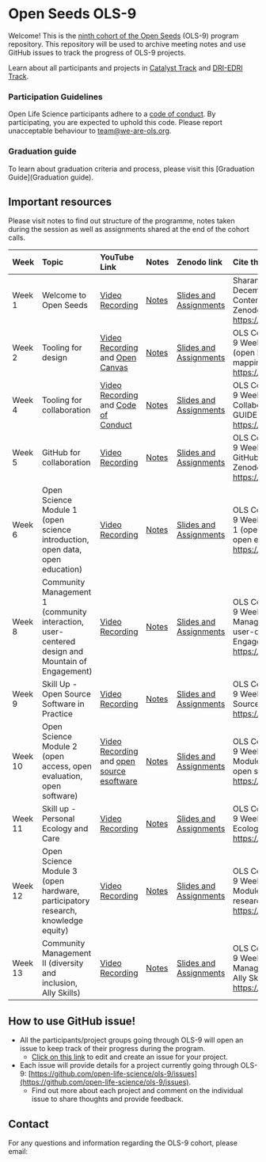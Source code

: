 # Open Seeds OLS-9

Welcome! This is the [ninth cohort of the Open Seeds](https://we-are-ols.org/openseeds/) (OLS-9) program repository. 
This repository will be used to archive meeting notes and use GitHub issues to track the progress of OLS-9 projects. 

Learn about all participants and projects in [Catalyst Track](https://we-are-ols.org/openseeds/ols-9-catalyst/) and [DRI-EDRI Track](https://we-are-ols.org/openseeds/ols-9-dra/).

### Participation Guidelines

Open Life Science participants adhere to a [code of conduct](CODE_OF_CONDUCT.md). 
By participating, you are expected to uphold this code. Please report unacceptable behaviour to [team@we-are-ols.org](mailto:team@we-are-ols.org).

### Graduation guide

To learn about graduation criteria and process, please visit this [Graduation Guide](Graduation guide).

## Important resources

Please visit notes to find out structure of the programme, notes taken during the session as well as assignments shared at the end of the cohort calls.

| Week | Topic | YouTube Link | Notes | Zenodo link | Cite this as |
|:-----|:------|:-------------|:------|:-------------|:----------|
| Week 1 | Welcome to Open Seeds | [Video Recording](https://www.youtube.com/watch?v=KPaMMHLQk6c&list=PL1CvC6Ez54KBD7zi7YSSS_L_WH87w5eo1&index=1) | [Notes](https://github.com/open-life-science/ols-9/blob/main/week-01-onboarding/week-01-welcome-notes.md) | [Slides and Assignments](https://zenodo.org/records/14268483) | Sharan, M., & Community, O. (2024, December 3). Open Seeds OLS-9 Week-1 Content - Introduction to Open Seeds. Zenodo. https://doi.org/10.5281/zenodo.14268483 |
| Week 2 | Tooling for design | [Video Recording](https://www.youtube.com/watch?v=riBa5faSNIs&list=PL1CvC6Ez54KBD7zi7YSSS_L_WH87w5eo1&index=2) and [Open Canvas](https://www.youtube.com/watch?v=gQx-au72h04&list=PL1CvC6Ez54KBD7zi7YSSS_L_WH87w5eo1&index=3) | [Notes](https://github.com/open-life-science/ols-9/blob/main/week-02/Week-02-notes.md) | [Slides and Assignments](https://zenodo.org/records/14268572) | OLS Community (2024). Open Seeds OLS-9 Week-2 Content - Tooling for Design (open leadership, open canvas, road mapping). Zenodo. https://doi.org/10.5281/zenodo.14268572 |
| Week 4 | Tooling for collaboration | [Video Recording](https://www.youtube.com/watch?v=HmhQZ--l5U4&list=PL1CvC6Ez54KBD7zi7YSSS_L_WH87w5eo1&index=4) and [Code of Conduct](https://www.youtube.com/watch?v=LAqxVNMwAWs&list=PL1CvC6Ez54KBD7zi7YSSS_L_WH87w5eo1&index=5) | [Notes](https://github.com/open-life-science/ols-9/blob/main/week-04/Week-04-notes.md) | [Slides and Assignments](https://zenodo.org/records/14268608) | OLS Community (2024). Open Seeds OLS-9 Week-4 Content - Tooling for Collaboration (README, CONTRIBUTION GUIDELINE, CoC). Zenodo. https://doi.org/10.5281/zenodo.14268608 |
| Week 5 | GitHub for collaboration | [Video Recording](https://www.youtube.com/watch?v=r3skZL5-NVs&list=PL1CvC6Ez54KBD7zi7YSSS_L_WH87w5eo1&index=6) | [Notes](https://github.com/open-life-science/ols-9/blob/main/week-05/Week-05-notes.md) | [Slides and Assignments](https://zenodo.org/records/14268644) | OLS Community (2024). Open Seeds OLS-9 Week-5 Content - Version Control and GitHub for Collaboration - Skill Up. Zenodo. https://doi.org/10.5281/zenodo.14268644 |
| Week 6 | Open Science Module 1 (open science introduction, open data, open education) | [Video Recording](https://www.youtube.com/watch?v=C8ukpzAUKEw&list=PL1CvC6Ez54KBD7zi7YSSS_L_WH87w5eo1&index=7) | [Notes](https://github.com/open-life-science/ols-9/blob/main/week-06/Week-06-notes.md) | [Slides and Assignments](https://zenodo.org/records/14268665) | OLS Community (2024). Open Seeds OLS-9 Week-6 Content - Open Science Module 1 (open science introduction, open data, open education). Zenodo. https://doi.org/10.5281/zenodo.14268665 |
| Week 8 | Community Management 1 (community interaction, user-centered design and Mountain of Engagement) | [Video Recording](https://www.youtube.com/watch?v=1z3kjayErsE&list=PL1CvC6Ez54KBD7zi7YSSS_L_WH87w5eo1&index=8) | [Notes](https://github.com/open-life-science/ols-9/blob/main/week-08/Week-08-notes.md) | [Slides and Assignments](https://zenodo.org/records/14446586) | OLS Community (2024). Open Seeds OLS-9 Week-8 Content - Community Management 1 (community interaction, user-centered design and Mountain of Engagement). Zenodo. https://doi.org/10.5281/zenodo.14446513 |
| Week 9 |  Skill Up - Open Source Software in Practice | [Video Recording](https://www.youtube.com/watch?v=nD-J3oXJYoo&list=PL1CvC6Ez54KBD7zi7YSSS_L_WH87w5eo1&index=9) | [Notes](https://github.com/open-life-science/ols-9/blob/main/week-09/Week-09-notes.md) | [Slides and Assignments](https://zenodo.org/records/14446586) | OLS Community (2024). Open Seeds OLS-9 Week-9 Content - Skill Up - Open Source Software in Practice. Zenodo. https://doi.org/10.5281/zenodo.14446586 |
| Week 10 | Open Science Module 2 (open access, open evaluation, open software) | [Video Recording](https://www.youtube.com/watch?v=26w11UOGrAU&list=PL1CvC6Ez54KBD7zi7YSSS_L_WH87w5eo1&index=11) and [open source esoftware](https://www.youtube.com/watch?v=OskC2LNtPkU&list=PL1CvC6Ez54KBD7zi7YSSS_L_WH87w5eo1&index=10) | [Notes](https://github.com/open-life-science/ols-9/blob/main/week-10/Week-10-notes.md) | [Slides and Assignments](https://zenodo.org/records/14446632) | OLS Community (2024). Open Seeds OLS-9 Week-10 Content - Open Science Module 2 (open access, open evaluation, open software). Zenodo. https://doi.org/10.5281/zenodo.14446632 |
| Week 11 | Skill up - Personal Ecology and Care | [Video Recording](https://www.youtube.com/watch?v=RZGRbkQRAh0&list=PL1CvC6Ez54KBD7zi7YSSS_L_WH87w5eo1&index=12) | [Notes](https://github.com/open-life-science/ols-9/blob/main/week-11/Week-11-notes.md) | [Slides and Assignments](https://zenodo.org/records/14446699 ) | OLS Community (2024). Open Seeds OLS-9 Week-11 Content - Skill up - Personal Ecology and Care. Zenodo. https://doi.org/10.5281/zenodo.14446699 |
| Week 12 | Open Science Module 3 (open hardware, participatory research, knowledge equity) | [Video Recording](https://www.youtube.com/watch?v=ZJYPEqRC8yc&list=PL1CvC6Ez54KBD7zi7YSSS_L_WH87w5eo1&index=13) | [Notes](https://github.com/open-life-science/ols-9/blob/main/week-12/Week-12-notes.md) | [Slides and Assignments](https://zenodo.org/records/14446751) | OLS Community (2024). Open Seeds OLS-9 Week-12 Content - Open Science Module 3 (open hardware, participatory research, knowledge equity). Zenodo. https://doi.org/10.5281/zenodo.14446751 |
| Week 13 | Community Management II (diversity and inclusion, Ally Skills)  | [Video Recording](https://www.youtube.com/watch?v=OI9iG4BBAB4&list=PL1CvC6Ez54KBD7zi7YSSS_L_WH87w5eo1&index=14) | [Notes](https://github.com/open-life-science/ols-9/blob/main/week-05/Week-05-notes.md) | [Slides and Assignments](https://zenodo.org/records/https://zenodo.org/records/14446832) | OLS Community (2024). Open Seeds OLS-9 Week-13 Content - Community Management 2 (diversity and inclusion, Ally Skills). Zenodo. https://doi.org/10.5281/zenodo.14446832 |

## How to use GitHub issue!

* All the participants/project groups going through OLS-9 will open an issue to keep track of their progress during the program.
  * [Click on this link](https://github.com/open-life-science/ols-9/issues/new?assignees=&labels=&projects=&template=project.md&title=) to edit and create an issue for your project.
* Each issue will provide details for a project currently going through OLS-9: [https://github.com/open-life-science/ols-9/issues](https://github.com/open-life-science/ols-9/issues). 
  * Find out more about each project and comment on the individual issue to share thoughts and provide feedback.

## Contact

For any questions and information regarding the OLS-9 cohort, please email: 
